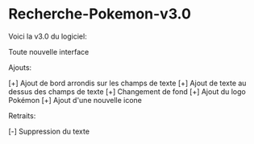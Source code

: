 # Recherche-Pokemon-v3.0

Voici la v3.0 du logiciel:

Toute nouvelle interface

Ajouts:

[+] Ajout de bord arrondis sur les champs de texte
[+] Ajout de texte au dessus des champs de texte
[+] Changement de fond
[+] Ajout du logo Pokémon
[+] Ajout d'une nouvelle icone

Retraits:

[-] Suppression du texte
